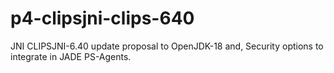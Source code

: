 # p4-clipsjni-clips-640
JNI CLIPSJNI-6.40 update proposal to OpenJDK-18 and, Security options to integrate in JADE PS-Agents.
